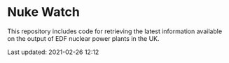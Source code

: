 # Nuke Watch

This repository includes code for retrieving the latest information available on the output of EDF nuclear power plants in the UK.

Last updated: 2021-02-26 12:12